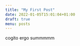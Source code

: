```yaml
---
title: "My First Post"
date: 2022-01-05T15:01:04+01:00
draft: true
menu: posts
---
```

cogito ergo summmmm
